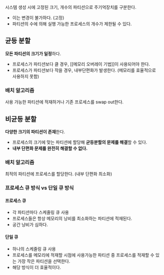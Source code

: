 시스템 생성 시에 고정된 크기, 개수의 파티션으로 주기억장치를 구분한다.
- 이는 변경이 불가하다. (고정)
- 파티션의 수에 의해 실행 가능한 프로세스의 개수가 제한될 수 있다.

## 균등 분할

**모든 파티션의 크기가 일정**하다.
- 프로세스가 파티션보다 클 경우, [[메모리 오버레이 기법]]이 사용되어야 한다.
- 프로세스가 파티션보다 작을 경우, 내부단편화가 발생한다. (메모리를 효율적으로 사용하지 못함)

### 배치 알고리즘

사용 가능한 파티션에 적재하거나 기존 프로세스를 swap out한다.

## 비균등 분할

**다양한 크기의 파티션이 존재**한다.
- 프로세스의 크기에 맞는 파티션에 할당해 **균등분할의 문제를 해결**할 수 있다.
- **내부 단편화 문제를 완전히 해결할 수 없다.**

### 배치 알고리즘

최적의 파티션에 프로세스를 할당한다. (내부 단편화 최소화)

### 프로세스 큐 방식 vs 단일 큐 방식

#### 프로세스 큐
- 각 파티션마다 스케줄링 큐 사용
- 프로세스들은 항상 메모리의 낭비를 최소화하는 파티션에 적재된다.
- 공간 낭비가 심하다.

#### 단일 큐
- 하나의 스케줄링 큐 사용
- 프로세스를 메모리에 적재할 시점에 사용가능한 파티션 중 프로세스를 적재할 수 있는 가장 작은 파티션을 선택한다.
- 해당 방식이 더 효율적이다.
